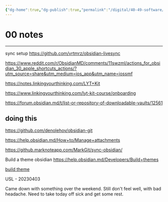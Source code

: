 ```yaml
---
{"dg-home":true,"dg-publish":true,"permalink":"/digital/40-49-software/40-mac/40-04-obsidian/00-notes/","tags":["gardenEntry"],"dgPassFrontmatter":true,"noteIcon":""}
---
```



# 00 notes 
_______________



sync setup
https://github.com/vrtmrz/obsidian-livesync


https://www.reddit.com/r/ObsidianMD/comments/11swzml/actions_for_obsidian_30_apple_shortcuts_actions/?utm_source=share&utm_medium=ios_app&utm_name=iossmf


https://notes.linkingyourthinking.com/LYT+Kit

https://www.linkingyourthinking.com/lyt-kit-course/onboarding

https://forum.obsidian.md/t/list-or-repository-of-downloadable-vaults/12561

## doing this
https://github.com/denolehov/obsidian-git

https://help.obsidian.md/How+to/Manage+attachments

https://github.marknoteapp.com/MarkGit/sync-obsidian/







Build a theme obsidian
https://help.obsidian.md/Developers/Build+themes

[build theme](message:%3CB834E323-B7BF-4208-971D-3DB506D772AE@gmail.com%3E)




USL - 20230403

Came down with something over the weekend. Still don't feel well, with bad headache. Need to take today off sick and get some rest. 

